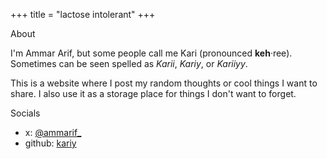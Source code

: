 +++
title = "lactose intolerant"
+++

<div class="section">
<div class="section-title">About</div>

I'm Ammar Arif, but some people call me Kari (pronounced **keh**·ree). Sometimes can be seen spelled as *Karii*, *Kariy*, or *Kariiyy*.

This is a website where I post my random thoughts or cool things I want to share. I also use it as a storage place for things I don't want to forget.

</div>

<div class="section">
<div class="section-title">Socials</div>

- x: [@ammarif_](https://x.com/ammarif_)
- github: [kariy](https://github.com/kariy)

</div>
